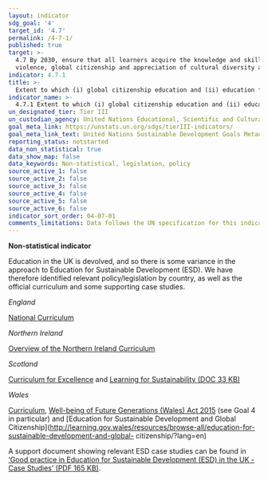 ```yaml
---
layout: indicator
sdg_goal: '4'
target_id: '4.7'
permalink: /4-7-1/
published: true
target: >-
  4.7 By 2030, ensure that all learners acquire the knowledge and skills needed to promote sustainable development, including, among others, through education for sustainable development and sustainable lifestyles, human rights, gender equality, promotion of a culture of peace and non-
  violence, global citizenship and appreciation of cultural diversity and of culture’s contribution to sustainable development
indicator: 4.7.1
title: >-
  Extent to which (i) global citizenship education and (ii) education for sustainable development, including gender equality and human rights, are mainstreamed at all levels in - (a) national education policies, (b) curricula, (c) teacher education and (d) student assessment
indicator_name: >-
  4.7.1 Extent to which (i) global citizenship education and (ii) education for sustainable development, including gender equality and human rights, are mainstreamed at all levels in - (a) national education policies, (b) curricula, (c) teacher education and (d) student assessment
un_designated_tier: Tier III
un_custodian_agency: United Nations Educational, Scientific and Cultural Organization - Institute for Statistics (UNESCO-UIS)
goal_meta_link: https://unstats.un.org/sdgs/tierIII-indicators/
goal_meta_link_text: United Nations Sustainable Development Goals Metadata (PDF 4.0 MB)
reporting_status: notstarted
data_non_statistical: true
data_show_map: false
data_keywords: Non-statistical, legislation, policy
source_active_1: false
source_active_2: false
source_active_3: false
source_active_4: false
source_active_5: false
source_active_6: false
indicator_sort_order: 04-07-01
comments_limitations: Data follows the UN specification for this indicator. This indicator has been identified in collaboration with topic experts.
---
```

**Non-statistical indicator**

Education in the UK is devolved, and so there is some variance in the approach to Education for Sustainable Development (ESD). We have therefore identified relevant policy/legislation by country, as well as the official curriculum and some supporting case
studies.

*England*

[National Curriculum](https://www.gov.uk/government/collections/national-curriculum)

*Northern Ireland*

[Overview of the Northern Ireland Curriculum](http://ccea.org.uk/curriculum/overview)

*Scotland*

[Curriculum for
Excellence](http://www.gov.scot/resource/doc/226155/0061245.pdf) and [Learning for Sustainability (DOC 33 KB)](http://www.gov.scot/resource/0041/00416172.docx)

*Wales*

[Curriculum](http://learning.gov.wales/resources/improvementareas/curriculum/?lang=en), [Well-being of Future
Generations (Wales) Act 2015](http://www.legislation.gov.uk/anaw/2015/2/contents/enacted) (see Goal 4 in particular) and [Education for Sustainable Development and Global Citizenship](http://learning.gov.wales/resources/browse-all/education-for-sustainable-development-and-global-
citizenship/?lang=en)

A support document showing relevant ESD case studies can be found in [‘Good practice in Education for Sustainable Development (ESD) in the UK - Case Studies’ (PDF 165 KB)](https://www.unesco.org.uk/wp-content/uploads/2017/04/UKNC-Case-Study-1-FINAL.pdf).